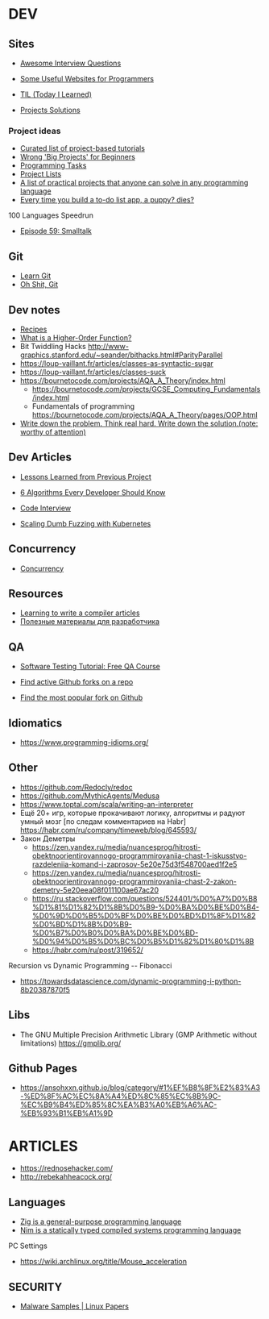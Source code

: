 # DEV

## Sites
- [Awesome Interview Questions](https://github.com/DopplerHQ/awesome-interview-questions)

- [Some Useful Websites for Programmers](https://github.com/sdmg15/Best-websites-a-programmer-should-visit)

- [TIL (Today I Learned)](https://til.hashrocket.com/)

- [Projects Solutions](https://github.com/karan/Projects-Solutions)

### Project ideas
- [Curated list of project-based tutorials](https://github.com/practical-tutorials/project-based-learning)
- [Wrong 'Big Projects' for Beginners](https://rodiongork.tumblr.com/post/108155476418/wrong-big-projects-for-beginners)
- [Programming Tasks](https://rosettacode.org/wiki/Category:Programming_Tasks)
- [Project Lists](https://www.dreamincode.net/forums/topic/78802-martyr2s-mega-project-ideas-list/?__cf_chl_f_tk=YiP_UbR0s4FHMJL4lTEr74Oj2f0AGI.FYJBclF5PlcQ-1642402269-0-gaNycGzNCiU)
- [A list of practical projects that anyone can solve in any programming language](https://github.com/karan/Projects)
- [Every time you build a to-do list app, a puppy? dies?](https://www.freecodecamp.org/news/every-time-you-build-a-to-do-list-app-a-puppy-dies-505b54637a5d/?gi=c786640fbd11)

100 Languages Speedrun
- [Episode 59: Smalltalk](https://dev.to/taw/100-languages-speedrun-episode-59-smalltalk-ang?signin=true)



## Git
- [Learn Git](https://learngitbranching.js.org/)
- [Oh Shit, Git](https://ohshitgit.com/)

## Dev notes
- [Recipes](https://code.activestate.com/recipes/)
- [What is a Higher-Order Function?]( https://typeofnan.dev/what-is-a-higher-order-function/)
- Bit Twiddling Hacks http://www-graphics.stanford.edu/~seander/bithacks.html#ParityParallel
- https://loup-vaillant.fr/articles/classes-as-syntactic-sugar
- https://loup-vaillant.fr/articles/classes-suck
- https://bournetocode.com/projects/AQA_A_Theory/index.html
  - https://bournetocode.com/projects/GCSE_Computing_Fundamentals/index.html
  - Fundamentals of programming https://bournetocode.com/projects/AQA_A_Theory/pages/OOP.html
- [Write down the problem. Think real hard. Write down the solution.(note: worthy of attention)](https://marquis08.github.io/)

## Dev Articles
- [Lessons Learned from Previous Project](https://blog.frankel.ch/lessons-learned-previous-projects/)
- [6 Algorithms Every Developer Should Know](https://medium.com/dare-to-be-better/6-algorithms-every-developer-should-know-f78b609c7e7c)
- [Code Interview](https://www.freecodecamp.org/learn/coding-interview-prep)


- [Scaling Dumb Fuzzing with Kubernetes](https://archcloudlabs.com/projects/dumb_fuzzing)

## Concurrency
- [Concurrency](https://web.mit.edu/6.005/www/fa14/classes/17-concurrency/)


## Resources
- [Learning to write a compiler articles](https://stackoverflow.com/questions/1669/learning-to-write-a-compiler)
- [Полезные материалы для разработчика](https://habr.com/ru/company/JetBrains-education/blog/547768/)

## QA
- [Software Testing Tutorial: Free QA Course](https://www.guru99.com/software-testing.html)


- [Find active Github forks on a repo](https://github.com/techgaun/active-forks)
- [Find the most popular fork on Github](https://github.com/AndreMiras/gitpop2)

## Idiomatics
- https://www.programming-idioms.org/


## Other
- https://github.com/Redocly/redoc
- https://github.com/MythicAgents/Medusa
- https://www.toptal.com/scala/writing-an-interpreter
- Ещё 20+ игр, которые прокачивают логику, алгоритмы и радуют умный мозг [по следам комментариев на Habr] https://habr.com/ru/company/timeweb/blog/645593/
- Закон Деметры
  - https://zen.yandex.ru/media/nuancesprog/hitrosti-obektnoorientirovannogo-programmirovaniia-chast-1-iskusstvo-razdeleniia-komand-i-zaprosov-5e20e75d3f548700aed1f2e5
  - https://zen.yandex.ru/media/nuancesprog/hitrosti-obektnoorientirovannogo-programmirovaniia-chast-2-zakon-demetry-5e20eea08f011100ae67ac20
  - https://ru.stackoverflow.com/questions/524401/%D0%A7%D0%B8%D1%81%D1%82%D1%8B%D0%B9-%D0%BA%D0%BE%D0%B4-%D0%9D%D0%B5%D0%BF%D0%BE%D0%BD%D1%8F%D1%82%D0%BD%D1%8B%D0%B9-%D0%B7%D0%B0%D0%BA%D0%BE%D0%BD-%D0%94%D0%B5%D0%BC%D0%B5%D1%82%D1%80%D1%8B
  - https://habr.com/ru/post/319652/


Recursion vs Dynamic Programming -- Fibonacci
  - https://towardsdatascience.com/dynamic-programming-i-python-8b20387870f5


## Libs
- The GNU Multiple Precision Arithmetic Library (GMP Arithmetic without limitations) https://gmplib.org/


## Github Pages
- https://ansohxxn.github.io/blog/category/#1%EF%B8%8F%E2%83%A3-%ED%8F%AC%EC%8A%A4%ED%8C%85%EC%8B%9C-%EC%B9%B4%ED%85%8C%EA%B3%A0%EB%A6%AC-%EB%93%B1%EB%A1%9D


# ARTICLES
- https://rednosehacker.com/
- http://rebekahheacock.org/


## Languages
- [Zig is a general-purpose programming language](https://ziglang.org/)
- [Nim is a statically typed compiled systems programming language](https://nim-lang.org/)




PC Settings
- https://wiki.archlinux.org/title/Mouse_acceleration



## SECURITY
- [Malware Samples | Linux Papers](https://www.vx-underground.org/)

